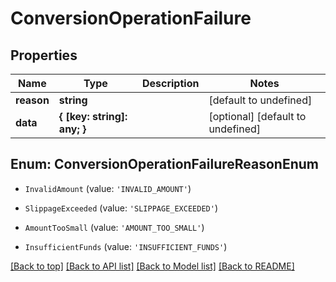 # ConversionOperationFailure

## Properties

|Name | Type | Description | Notes|
|------------ | ------------- | ------------- | -------------|
|**reason** | **string** |  | [default to undefined]|
|**data** | **{ [key: string]: any; }** |  | [optional] [default to undefined]|


## Enum: ConversionOperationFailureReasonEnum


* `InvalidAmount` (value: `'INVALID_AMOUNT'`)

* `SlippageExceeded` (value: `'SLIPPAGE_EXCEEDED'`)

* `AmountTooSmall` (value: `'AMOUNT_TOO_SMALL'`)

* `InsufficientFunds` (value: `'INSUFFICIENT_FUNDS'`)





[[Back to top]](#) [[Back to API list]](../../README.md#documentation-for-api-endpoints) [[Back to Model list]](../../README.md#documentation-for-models) [[Back to README]](../../README.md)
